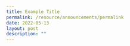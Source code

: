 ```yaml
---
title: Example Title
permalink: /resource/announcements/permalink
date: 2022-05-13
layout: post
description: ""
---
```

